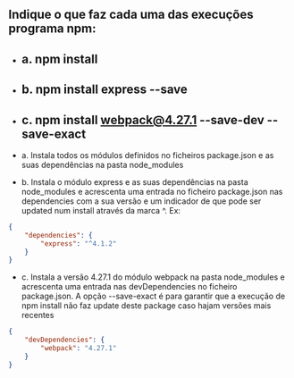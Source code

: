 ## Indique o que faz cada uma das execuções programa npm:
- ## a. npm install
- ## b. npm install express --save
- ## c. npm install webpack@4.27.1 --save-dev --save-exact

- a. Instala todos os módulos definidos no ficheiros package.json e as suas dependências na pasta node_modules
- b. Instala o módulo express e as suas dependências na pasta node_modules e acrescenta uma entrada no ficheiro package.json nas dependencies com a sua versão e um indicador de que pode ser updated num install através da marca ^. Ex:

```json
{
    "dependencies": {
        "express": "^4.1.2"
    }
}
```

- c. Instala a versão 4.27.1 do módulo webpack na pasta node_modules e acrescenta uma entrada nas devDependencies no ficheiro package.json. A opção --save-exact é para garantir que a execução de npm install não faz update deste package caso hajam versões mais recentes

```json
{
    "devDependencies": {
        "webpack": "4.27.1"
    }
}
```